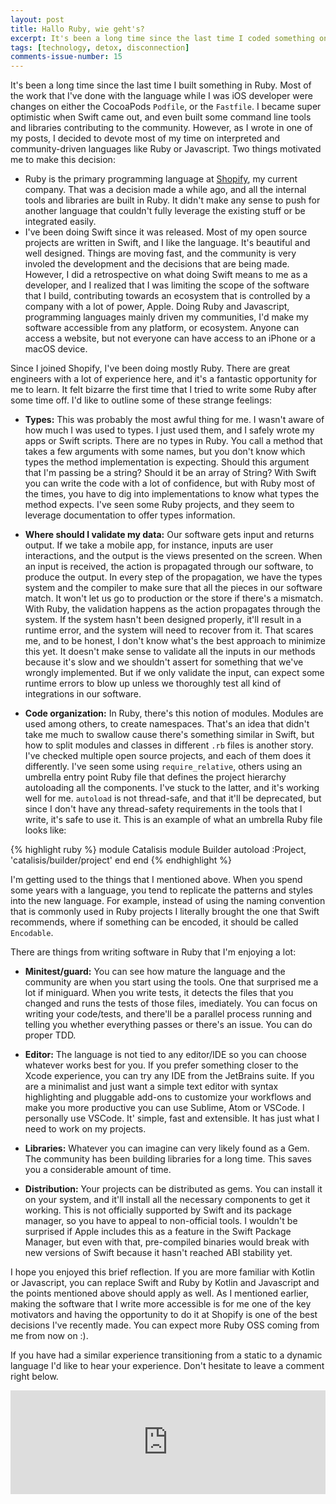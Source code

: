 ```yaml
---
layout: post
title: Hallo Ruby, wie geht's?
excerpt: It's been a long time since the last time I coded something on Ruby. In this blog post I talk about why I started using it again, and how it feels after spending a few years working with a compiled language like Swift.
tags: [technology, detox, disconnection]
comments-issue-number: 15
---
```


It's been a long time since the last time I built something in Ruby. Most of the work that I've done with the language while I was iOS developer were changes on either the CocoaPods `Podfile`, or the `Fastfile`. I became super optimistic when Swift came out, and even built some command line tools and libraries contributing to the community. However, as I wrote in one of my posts, I decided to devote most of my time on interpreted and community-driven languages like Ruby or Javascript. Two things motivated me to make this decision:

- Ruby is the primary programming language at [Shopify](https://shopify.com), my current company. That was a decision made a while ago, and all the internal tools and libraries are built in Ruby. It didn't make any sense to push for another language that couldn't fully leverage the existing stuff or be integrated easily.
- I've been doing Swift since it was released. Most of my open source projects are written in Swift, and I like the language. It's beautiful and well designed. Things are moving fast, and the community is very involed the development and the decisions that are being made. However, I did a retrospective on what doing Swift means to me as a developer, and I realized that I was limiting the scope of the software that I build, contributing towards an ecosystem that is controlled by a company with a lot of power, Apple. Doing Ruby and Javascript, programming languages mainly driven my communities, I'd make my software accessible from any platform, or ecosystem. Anyone can access a website, but not everyone can have access to an iPhone or a macOS device.

Since I joined Shopify, I've been doing mostly Ruby. There are great engineers with a lot of experience here, and it's a fantastic opportunity for me to learn. It felt bizarre the first time that I tried to write some Ruby after some time off. I'd like to outline some of these strange feelings:

- **Types:** This was probably the most awful thing for me. I wasn't aware of how much I was used to types. I just used them, and I safely wrote my apps or Swift scripts. There are no types in Ruby. You call a method that takes a few arguments with some names, but you don't know which types the method implementation is expecting. Should this argument that I'm passing be a string? Should it be an array of String? With Swift you can write the code with a lot of confidence, but with Ruby most of the times, you have to dig into implementations to know what types the method expects. I've seen some Ruby projects, and they seem to leverage documentation to offer types information.
- **Where should I validate my data:** Our software gets input and returns output. If we take a mobile app, for instance, inputs are user interactions, and the output is the views presented on the screen. When an input is received, the action is propagated through our software, to produce the output. In every step of the propagation, we have the types system and the compiler to make sure that all the pieces in our software match. It won't let us go to production or the store if there's a mismatch. With Ruby, the validation happens as the action propagates through the system. If the system hasn't been designed properly, it'll result in a runtime error, and the system will need to recover from it. That scares me, and to be honest, I don't know what's the best approach to minimize this yet. It doesn't make sense to validate all the inputs in our methods because it's slow and we shouldn't assert for something that we've wrongly implemented. But if we only validate the input, can expect some runtime errors to blow up unless we thoroughly test all kind of integrations in our software.  

- **Code organization:** In Ruby, there's this notion of modules. Modules are used among others, to create namespaces. That's an idea that didn't take me much to swallow cause there's something similar in Swift, but how to split modules and classes in different `.rb` files is another story. I've checked multiple open source projects, and each of them does it differently. I've seen some using  `require_relative`, others using an umbrella entry point Ruby file that defines the project hierarchy autoloading all the components. I've stuck to the latter, and it's working well for me. `autoload` is not thread-safe, and that it'll be deprecated, but since I don't have any thread-safety requirements in the tools that I write, it's safe to use it. This is an example of what an umbrella Ruby file looks like:

{% highlight ruby %}
module Catalisis
  module Builder
    autoload :Project, 'catalisis/builder/project'
  end
end
{% endhighlight %}

I'm getting used to the things that I mentioned above. When you spend some years with a language, you tend to replicate the patterns and styles into the new language. For example, instead of using the naming convention that is commonly used in Ruby projects I literally brought the one that Swift recommends, where if something can be encoded, it should be called `Encodable`. 


There are things from writing software in Ruby that I'm enjoying a lot:

- **Minitest/guard:** You can see how mature the language and the community are when you start using the tools. One that surprised me a lot if miniguard. When you write tests, it detects the files that you changed and runs the tests of those files, imediately. You can focus on writing your code/tests, and there'll be a parallel process running and telling you whether everything passes or there's an  issue. You can do proper TDD. 

- **Editor:** The language is not tied to any editor/IDE so you can choose whatever works best for you. If you prefer something closer to the Xcode experience, you can try any IDE from the JetBrains suite. If you are a minimalist and just want a simple text editor with syntax highlighting and pluggable add-ons to customize your workflows and make you  more productive you can use Sublime, Atom or VSCode. I personally use VSCode. It' simple, fast and extensible. It has just what I need to work on my projects.

- **Libraries:** Whatever you can imagine can very likely found as a Gem. The community has been building libraries for a long time. This saves you a considerable amount of time.

- **Distribution:** Your projects can be distributed as gems. You can install it on your system, and it'll install all the necessary components to get it working. This is not officially supported by Swift and its package manager, so you have to appeal to non-official tools. I wouldn't be surprised if Apple includes this as a feature in the Swift Package Manager, but even with that, pre-compiled binaries would break with new versions of Swift because it hasn't reached ABI stability yet. 

I hope you enjoyed this brief reflection. If you are more familiar with Kotlin or Javascript, you can replace Swift and Ruby by Kotlin and Javascript and the points mentioned above should apply as well.  As I mentioned earlier, making the software that I write more accessible is for me one of the key motivators and having the opportunity to do it at Shopify is one of the best decisions I've recently made. You can expect more Ruby OSS coming from me from now on :).

If you have had a similar experience transitioning from a static to a dynamic language I'd like to hear your experience. Don't hesitate to leave a comment right below.

<iframe width="100%" height="166" scrolling="no" frameborder="no" allow="autoplay" src="https://w.soundcloud.com/player/?url=https%3A//api.soundcloud.com/tracks/402025701&color=%2394bc6c&auto_play=false&hide_related=false&show_comments=true&show_user=true&show_reposts=false&show_teaser=true"></iframe>